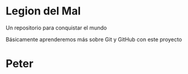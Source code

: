 # Legion del Mal

Un repositorio para conquistar el mundo

Básicamente aprenderemos más sobre Git y GitHub con este proyecto

# Peter
